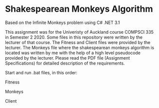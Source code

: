 # Shakespearean Monkeys Algorithm
Based on the Infinite Monkeys problem using C# .NET 3.1

This assignment was for the Univeristy of Auckland course COMPSCI 335 in Semester 2 2020. Some files in this repository were written by the lecturer of that course. The Fitness and Client files were provided by the lecturer. The Monkeys file where the shakespearean monkeys algorithm is located was written by me with the help of a high level pseudocode provided by the lecturer. Please read the PDF file (Assignment Specifications) for detailed description of the requirements.

Start and run .bat files, in this order:

Fitness

Monkeys

Client

